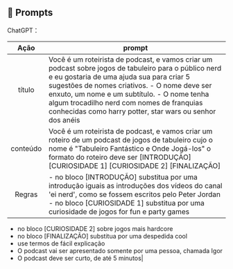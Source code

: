 ## 🧠 Prompts


ChatGPT：

|   Ação   | prompt                                                                                                                                                                                                                                                                         |
| :------: | ------------------------------------------------------------------------------------------------------------------------------------------------------------------------------------------------------------------------------------------------------------------------------ |
|  título  | Você é um roteirista de podcast, e vamos criar um podcast sobre jogos de tabuleiro para o público nerd e eu gostaria de uma ajuda sua para criar 5 sugestões de nomes criativos. - O nome deve ser enxuto, um nome e um subtítulo. - O nome tenha algum trocadilho nerd com nomes de franquias conhecidas como harry potter, star wars ou senhor dos anéis          |
| conteúdo | Você é um roteirista de podcast, e vamos criar um  roteiro de um podcast de jogos de tabuleiro cujo o nome é "Tabuleiro Fantástico e Onde Jogá-los" o formato do roteiro deve ser [INTRODUÇÃO] [CURIOSIDADE 1] [CURIOSIDADE 2] [FINALIZAÇÃO]    |
| Regras |- no bloco [INTRODUÇÃO] substitua por uma introdução iguais as introduções dos vídeos do canal 'ei nerd', como se fossem escritos pelo Peter Jordan - no bloco [CURIOSIDADE 1] substitua por uma curiosidade de jogos for fun e party games
- no bloco [CURIOSIDADE 2] sobre jogos mais hardcore
- no bloco [FINALIZAÇÃO] substitua por uma despedida cool
- use termos de fácil explicação
- O podcast vai ser apresentado somente por uma pessoa, chamada Igor
- O podcast deve ser curto, de até 5 minutos|

